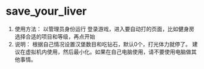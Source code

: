 # save_your_liver

1. 使用方法：
以管理员身份运行
登录游戏，进入要自动打的页面，比如健身房
选择合适的项目和等级，再点开始
2. 说明：
根据自己情况设置汉堡数目和吃钻石，默认0个，打光体力就停了。
建议在虚拟机内使用，然后最小化。如果在自己电脑使用，请不要使用电脑做其他事情。
